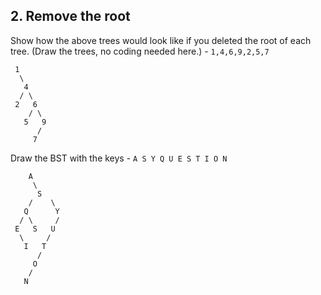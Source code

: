 ## 2. Remove the root
Show how the above trees would look like if you deleted the root of each tree. (Draw the trees, no coding needed here.) - `1,4,6,9,2,5,7`

 ```
  1
   \
    4
   / \
  2   6
     / \
    5   9
       /
      7
```
      
      
Draw the BST with the keys - `A S Y Q U E S T I O N`
```
    A
     \
      S
    /    \
   Q      Y
  / \     /
 E   S   U
  \     /
   I   T
      /
     O
    /
   N  
```
